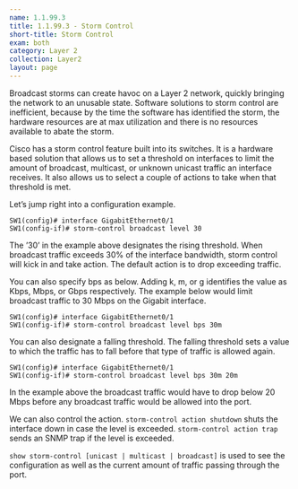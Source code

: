 ```yaml
---
name: 1.1.99.3
title: 1.1.99.3 - Storm Control
short-title: Storm Control
exam: both
category: Layer 2
collection: Layer2
layout: page
---
```

Broadcast storms can create havoc on a Layer 2 network, quickly bringing the network to an unusable state. Software solutions to storm control are inefficient, because by the time the software has identified the storm, the hardware resources are at max utilization and there is no resources available to abate the storm.

Cisco has a storm control feature built into its switches. It is a hardware based solution that allows us to set a threshold on interfaces to limit the amount of broadcast, multicast, or unknown unicast traffic an interface receives. It also allows us to select a couple of actions to take when that threshold is met.

Let’s jump right into a configuration example.
```
SW1(config)# interface GigabitEthernet0/1
SW1(config-if)# storm-control broadcast level 30
```

The ’30’ in the example above designates the rising threshold. When broadcast traffic exceeds 30% of the interface bandwidth, storm control will kick in and take action. The default action is to drop exceeding traffic.

You can also specify bps as below. Adding k, m, or g identifies the value as Kbps, Mbps, or Gbps respectively. The example below would limit broadcast traffic to 30 Mbps on the Gigabit interface.
```
SW1(config)# interface GigabitEthernet0/1
SW1(config-if)# storm-control broadcast level bps 30m
```

You can also designate a falling threshold. The falling threshold sets a value to which the traffic has to fall before that type of traffic is allowed again.
```
SW1(config)# interface GigabitEthernet0/1
SW1(config-if)# storm-control broadcast level bps 30m 20m
```
In the example above the broadcast traffic would have to drop below 20 Mbps before any broadcast traffic would be allowed into the port.

We can also control the action. `storm-control action shutdown` shuts the interface down in case the level is exceeded. `storm-control action trap` sends an SNMP trap if the level is exceeded.

`show storm-control [unicast | multicast | broadcast]` is used to see the configuration as well as the current amount of traffic passing through the port. 